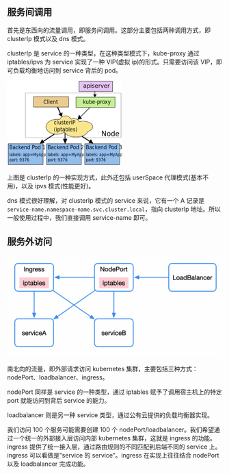 ## 服务间调用

首先是东西向的流量调用，即服务间调用。这部分主要包括两种调用方式，即 clusterIp 模式以及 dns 模式。

clusterIp 是 service 的一种类型，在这种类型模式下，kube-proxy 通过 iptables/ipvs 为 service 实现了一种 VIP(虚拟 ip)的形式。只需要访问该 VIP，即可负载均衡地访问到 service 背后的 pod。

<img src=".assets/640-20221208102659292.png" alt="图片" style="zoom:50%;" />

上图是 clusterIp 的一种实现方式，此外还包括 userSpace 代理模式(基本不用)，以及 ipvs 模式(性能更好)。

dns 模式很好理解，对 clusterIp 模式的 service 来说，它有一个 A 记录是 `service-name.namespace-name.svc.cluster.local`，指向 clusterIp 地址。所以一般使用过程中，我们直接调用 service-name 即可。

## 服务外访问

<img src=".assets/640-20221208102647552.png" alt="图片" style="zoom:50%;" />

南北向的流量，即外部请求访问 kubernetes 集群，主要包括三种方式：nodePort、loadbalancer、ingress。

nodePort 同样是 service 的一种类型，通过 iptables 赋予了调用宿主机上的特定 port 就能访问到背后 service 的能力。

loadbalancer 则是另一种 service 类型，通过公有云提供的负载均衡器实现。

我们访问 100 个服务可能需要创建 100 个 nodePort/loadbalancer。我们希望通过一个统一的外部接入层访问内部 kubernetes 集群，这就是 ingress 的功能。ingress 提供了统一接入层，通过路由规则的不同匹配到后端不同的 service 上。ingress 可以看做是”service 的 service”。ingress 在实现上往往结合 nodePort 以及 loadbalancer 完成功能。